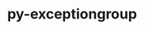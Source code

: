 ---
title: "py-exceptiongroup"
layout: cache
categories: [package, develop]
meta: {"compilers": ["gcc@11.4.0", "none"], "num_specs": 14, "num_specs_by_stack": {"e4s-neoverse_v1": 6, "hep": 8, "root": 14}, "oss": ["ubuntu22.04"], "platforms": ["linux"], "stacks": ["e4s-neoverse_v1", "hep", "root"], "targets": ["neoverse_v1", "x86_64_v3"], "versions": ["1.1.1"]}
spec_details: [{"compiler": "none", "hash": "3zykbaaxsji336272air2tsf23lm2aou", "os": "ubuntu22.04", "platform": "linux", "size": "-", "stacks": ["hep", "root"], "target": "x86_64_v3", "variants": ["build_system=python_pip"], "versions": ["1.1.1"]}, {"compiler": "gcc@11.4.0", "hash": "46cbpgag7l2gyjuhruulh5nlnocgrq63", "os": "ubuntu22.04", "platform": "linux", "size": "-", "stacks": ["e4s-neoverse_v1", "root"], "target": "neoverse_v1", "variants": ["build_system=python_pip"], "versions": ["1.1.1"]}, {"compiler": "none", "hash": "52psh3fi5gqaoyo6zksdfnssuwqgj2py", "os": "ubuntu22.04", "platform": "linux", "size": "-", "stacks": ["hep", "root"], "target": "x86_64_v3", "variants": ["build_system=python_pip"], "versions": ["1.1.1"]}, {"compiler": "none", "hash": "dpcss3fvif3fa4yryirhlc2zubd6hj4h", "os": "ubuntu22.04", "platform": "linux", "size": "-", "stacks": ["hep", "root"], "target": "x86_64_v3", "variants": ["build_system=python_pip"], "versions": ["1.1.1"]}, {"compiler": "none", "hash": "euk2g3cskj5rjwvbrq4tqllyf66vldmz", "os": "ubuntu22.04", "platform": "linux", "size": "-", "stacks": ["hep", "root"], "target": "x86_64_v3", "variants": ["build_system=python_pip"], "versions": ["1.1.1"]}, {"compiler": "gcc@11.4.0", "hash": "fva7lu5zlf7lsmu4z43ymh46b5htcw3o", "os": "ubuntu22.04", "platform": "linux", "size": "-", "stacks": ["e4s-neoverse_v1", "root"], "target": "neoverse_v1", "variants": ["build_system=python_pip"], "versions": ["1.1.1"]}, {"compiler": "gcc@11.4.0", "hash": "giu27wdbneey33e5tsxi3gfm2qyttl2i", "os": "ubuntu22.04", "platform": "linux", "size": "-", "stacks": ["e4s-neoverse_v1", "root"], "target": "neoverse_v1", "variants": ["build_system=python_pip"], "versions": ["1.1.1"]}, {"compiler": "gcc@11.4.0", "hash": "hh7uctl26y6x5kfjpnhkv4vja6m5biyk", "os": "ubuntu22.04", "platform": "linux", "size": "-", "stacks": ["e4s-neoverse_v1", "root"], "target": "neoverse_v1", "variants": ["build_system=python_pip"], "versions": ["1.1.1"]}, {"compiler": "gcc@11.4.0", "hash": "kjv23yxbjm5baguo3ebqslvh6emnmjq2", "os": "ubuntu22.04", "platform": "linux", "size": "-", "stacks": ["e4s-neoverse_v1", "root"], "target": "neoverse_v1", "variants": ["build_system=python_pip"], "versions": ["1.1.1"]}, {"compiler": "none", "hash": "lnt6wilxu3c6v7rihqlut23er2lqp2ox", "os": "ubuntu22.04", "platform": "linux", "size": "-", "stacks": ["hep", "root"], "target": "x86_64_v3", "variants": ["build_system=python_pip"], "versions": ["1.1.1"]}, {"compiler": "none", "hash": "o2uazrxzsl5yps67rfoqbamyhequdgey", "os": "ubuntu22.04", "platform": "linux", "size": "-", "stacks": ["hep", "root"], "target": "x86_64_v3", "variants": ["build_system=python_pip"], "versions": ["1.1.1"]}, {"compiler": "gcc@11.4.0", "hash": "ou3qqmunhz3vnol3szowk2km45matuf4", "os": "ubuntu22.04", "platform": "linux", "size": "-", "stacks": ["e4s-neoverse_v1", "root"], "target": "neoverse_v1", "variants": ["build_system=python_pip"], "versions": ["1.1.1"]}, {"compiler": "none", "hash": "qyyic36ovaauqrm4v2tfxcyihuzrdvnh", "os": "ubuntu22.04", "platform": "linux", "size": "-", "stacks": ["hep", "root"], "target": "x86_64_v3", "variants": ["build_system=python_pip"], "versions": ["1.1.1"]}, {"compiler": "none", "hash": "wxdrqzx72dcyvtjkr46xua3rqaaxdhwk", "os": "ubuntu22.04", "platform": "linux", "size": "-", "stacks": ["hep", "root"], "target": "x86_64_v3", "variants": ["build_system=python_pip"], "versions": ["1.1.1"]}]
---